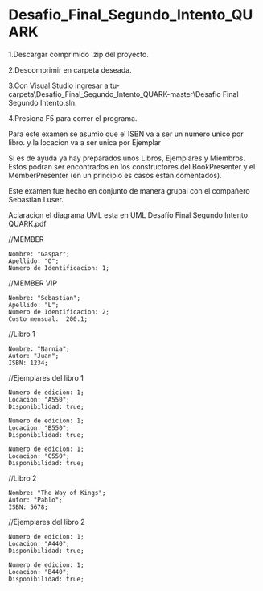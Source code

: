 # Desafio_Final_Segundo_Intento_QUARK

1.Descargar comprimido .zip del proyecto.

2.Descomprimir en carpeta deseada.

3.Con Visual Studio ingresar a tu-carpeta\Desafio_Final_Segundo_Intento_QUARK-master\Desafio Final Segundo Intento.sln.

4.Presiona F5 para correr el programa.

Para este examen se asumio que el ISBN va a ser un numero unico por libro. y la locacion va a ser unica por Ejemplar

Si es de ayuda ya hay preparados unos Libros, Ejemplares y Miembros. Estos podran ser encontrados en los constructores del BookPresenter y el MemberPresenter (en un principio es casos estan comentados).

Este examen fue hecho en conjunto de manera grupal con el compañero Sebastian Luser.

Aclaracion el diagrama UML esta en UML Desafío Final Segundo Intento QUARK.pdf


//MEMBER

    Nombre: "Gaspar";
    Apellido: "O";
    Numero de Identificacion: 1;

//MEMBER VIP

    Nombre: "Sebastian";
    Apellido: "L";
    Numero de Identificacion: 2;
    Costo mensual:  200.1;

//Libro 1

    Nombre: "Narnia";
    Autor: "Juan";
    ISBN: 1234;

//Ejemplares del libro 1

    Numero de edicion: 1;
    Locacion: "A550";
    Disponibilidad: true;

    Numero de edicion: 1;
    Locacion: "B550";
    Disponibilidad: true;

    Numero de edicion: 1;
    Locacion: "C550";
    Disponibilidad: true;


//Libro 2

    Nombre: "The Way of Kings";
    Autor: "Pablo";
    ISBN: 5678;

//Ejemplares del libro 2

    Numero de edicion: 1;
    Locacion: "A440";
    Disponibilidad: true;

    Numero de edicion: 1;
    Locacion: "B440";
    Disponibilidad: true;
